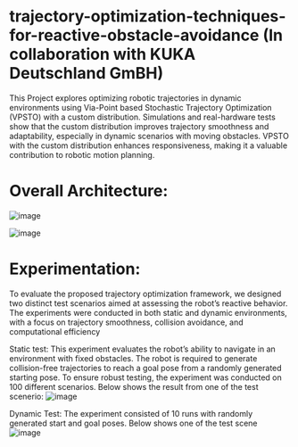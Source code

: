 # trajectory-optimization-techniques-for-reactive-obstacle-avoidance (In collaboration with KUKA Deutschland GmBH)

This Project explores optimizing robotic trajectories in dynamic environments using Via-Point based Stochastic Trajectory Optimization (VPSTO) with a custom distribution. Simulations and real-hardware tests show that the custom distribution improves trajectory smoothness and adaptability, especially in dynamic scenarios with moving obstacles. VPSTO with the custom distribution enhances responsiveness, making it a valuable contribution to robotic motion planning.


# Overall Architecture:
![image](https://github.com/user-attachments/assets/37203b54-6cc8-459b-8020-5eff8529dc30)

![image](https://github.com/user-attachments/assets/9ed18590-716f-43a6-b31a-a4a629e481f2)

# Experimentation:

To evaluate the proposed trajectory optimization framework, we designed two distinct test scenarios
aimed at assessing the robot’s reactive behavior. The experiments were conducted in both static and
dynamic environments, with a focus on trajectory smoothness, collision avoidance, and computational
efficiency

  Static test:
    This experiment evaluates the robot’s ability to navigate in an environment with fixed obstacles. The
robot is required to generate collision-free trajectories to reach a goal pose from a randomly generated
starting pose. To ensure robust testing, the experiment was conducted on 100 different scenarios.
Below shows the result from one of the test scenerio:
![image](https://github.com/user-attachments/assets/c13767cd-53bb-4a24-8627-8b9a4b4b57a3)

  Dynamic Test:
     The experiment consisted of 10 runs with randomly generated start and goal poses.
  Below shows one of the test scene
  ![image](https://github.com/user-attachments/assets/c070aa45-9cef-4353-af9c-bf318f029e25)

  






